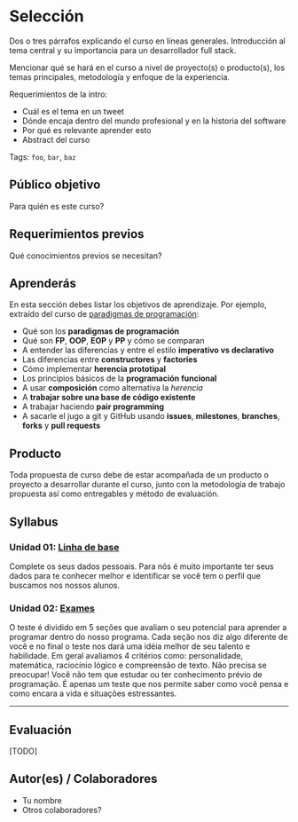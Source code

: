 # Selección

Dos o tres párrafos explicando el curso en líneas generales. Introducción al
tema central y su importancia para un desarrollador full stack.

Mencionar qué se hará en el curso a nivel de proyecto(s) o producto(s), los
temas principales, metodología y enfoque de la experiencia.

Requerimientos de la intro:

* Cuál es el tema en un tweet
* Dónde encaja dentro del mundo profesional y en la historia del software
* Por qué es relevante aprender esto
* Abstract del curso

Tags: `foo`, `bar`, `baz`

## Público objetivo

Para quién es este curso?

## Requerimientos previos

Qué conocimientos previos se necesitan?

## Aprenderás

En esta sección debes listar los objetivos de aprendizaje. Por ejemplo,
extraído del curso de [paradigmas de programación](https://github.com/Laboratoria/curricula-js/tree/master/09-paradigms):

* Qué son los **paradigmas de programación**
* Qué son **FP**, **OOP**, **EOP** y **PP** y cómo se comparan
* A entender las diferencias y entre el estilo **imperativo vs declarativo**
* Las diferencias entre **constructores** y **factories**
* Cómo implementar **herencia prototipal**
* Los principios básicos de la **programación funcional**
* A usar **composición** como alternativa la _herencia_
* A **trabajar sobre una base de código existente**
* A trabajar haciendo **pair programming**
* A sacarle el jugo a git y GitHub usando **issues**, **milestones**,
  **branches**, **forks** y **pull requests**

## Producto

Toda propuesta de curso debe de estar acompañada de un producto o proyecto a
desarrollar durante el curso, junto con la metodología de trabajo propuesta
así como entregables y método de evaluación.

## Syllabus

### Unidad 01: [Linha de base](01-baseline)

Complete os seus dados pessoais. Para nós é muito importante ter seus dados para
te conhecer melhor e identificar se você tem o perfil que buscamos nos nossos
alunos.

### Unidad 02: [Exames](02-tests)

O teste é dividido em 5 seções que avaliam o seu potencial para aprender a
programar dentro do nosso programa. Cada seção nos diz algo diferente de você e
no final o teste nos dará uma idéia melhor de seu talento e habilidade. Em geral
avaliamos 4 critérios como: personalidade, matemática, raciocínio lógico e
compreensão de texto. Não precisa se preocupar! Você não tem que estudar ou ter
conhecimento prévio de programação. É apenas um teste que nos permite saber como
você pensa e como encara a vida e situações estressantes.

***

## Evaluación

[TODO]

## Autor(es) / Colaboradores

* Tu nombre
* Otros colaboradores?
